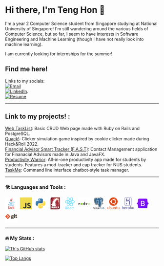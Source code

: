 # Hi there, I'm Teng Hon 👋

I'm a year 2 Computer Science student from Singapore studying at National University of Singapore! I'm still wandering around the various fields of Computer Science, but so far,  I seem to have  interests in Software Engineering and Machine Learning (though I have not really look into machine learning). 
<br>

I am currently looking for internships for the summer!

## Find me here!
<!-- Actual text -->

Links to my socials:
<br>
[![Email][1.2]][1]
<br>
[![LinkedIn][2.2]][2].
<br>
[![Resume][3.2]][3]

<!-- Icons -->

[1.2]: https://img.icons8.com/ios-glyphs/50/000000/gmail.png
[2.2]: https://img.icons8.com/material/50/000000/linkedin--v1.png (LinkedIn icon without padding)
[3.2]: https://img.icons8.com/ios/50/000000/open-resume.png

<!-- Links to your social media accounts -->

[1]: mailto:tenghonlau@gmail.com
[2]: https://www.linkedin.com/in/tenghonlau/
[3]: https://drive.google.com/file/d/1zcNZHtMKd3wjuq4zW0YjwXrea2AfIb_c/view?usp=sharing

---
## Link to my projects! :
[Web TaskList](https://github.com/Th-429B/task-list): Basic CRUD Web page made with Ruby on Rails and PostgreSQL. <br>
[Quack!](https://github.com/Th-429B/Quack): Clicker simulation game inspired by cookie clicker made during Hack&Roll 2022. <br>
[Financial Advisor Smart Tracker (F.A.S.T)](https://github.com/Th-429B/tp): Contact Management application for Finanacial Advisors made in Java and JavaFX. <br>
[Productivity Warrior](https://github.com/Th-429B/ProductivityWarrior): All-in-one productivity app made for students by students. Features a mod-tracker and cap tracker for NUS students. <br>
[TaskMe](https://github.com/Th-429B/ip): Command line interface chatbot-style task manager.

---

### :hammer_and_wrench: Languages and Tools :
<div>
  <img src="https://github.com/devicons/devicon/blob/master/icons/java/java-original-wordmark.svg" title="Java" alt="Java" width="40" height="40"/>&nbsp;
  <img src="https://github.com/devicons/devicon/blob/master/icons/javascript/javascript-original.svg" title="JavaScript" alt="JavaScript" width="40" height="40"/>&nbsp;
  <img src="https://github.com/devicons/devicon/blob/master/icons/python/python-original.svg" title="Python" alt="Python" width="40" height="40"/>&nbsp;
  <img src="https://github.com/devicons/devicon/blob/master/icons/rails/rails-original-wordmark.svg" title="Rails" alt="Rails" width="40" height="40"/>&nbsp;
  <img src="https://github.com/devicons/devicon/blob/master/icons/react/react-original-wordmark.svg" title="React" alt="React" width="40" height="40"/>&nbsp;
  <img src="https://github.com/devicons/devicon/blob/master/icons/nodejs/nodejs-original-wordmark.svg" title="NodeJS" alt="NodeJS" width="40" height="40"/>&nbsp;
  <img src="https://github.com/devicons/devicon/blob/master/icons/postgresql/postgresql-original-wordmark.svg" title="Postgresql" alt="Postgresql" width="40" height="40"/>&nbsp;
  <img src="https://github.com/devicons/devicon/blob/master/icons/ubuntu/ubuntu-plain-wordmark.svg" title="Ubuntu" alt="Ubuntu" width="40" height="40"/>&nbsp;
  <img src="https://github.com/devicons/devicon/blob/master/icons/heroku/heroku-original-wordmark.svg" title="Heroku" alt="Heroku" width="40" height="40"/>&nbsp;
  <img src="https://github.com/devicons/devicon/blob/master/icons/bootstrap/bootstrap-original.svg" title="Bootstrap" alt="Bootstrap" width="40" height="40"/>&nbsp;  
  <img src="https://github.com/devicons/devicon/blob/master/icons/git/git-original-wordmark.svg" title="Git" alt="Git" width="40" height="40"/>&nbsp;

</div>

---

### :fire: My Stats :

[![Th's GitHub stats](https://github-readme-stats.vercel.app/api?username=Th-429B)](https://github.com/anuraghazra/github-readme-stats)

[![Top Langs](https://github-readme-stats.vercel.app/api/top-langs/?username=Th-429B&layout=compact)](https://github.com/anuraghazra/github-readme-stats)





<!--
**Th-429B/Th-429B** is a ✨ _special_ ✨ repository because its `README.md` (this file) appears on your GitHub profile.

Here are some ideas to get you started:

- 🔭 I’m currently working on ...
- 🌱 I’m currently learning ...
- 👯 I’m looking to collaborate on ...
- 🤔 I’m looking for help with ...
- 💬 Ask me about ...
- 📫 How to reach me: ...
- 😄 Pronouns: ...
- ⚡ Fun fact: ...
-->
